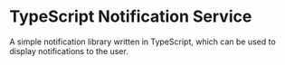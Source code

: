 # TypeScript Notification Service

A simple notification library written in TypeScript, which can be used to display notifications to the user.
